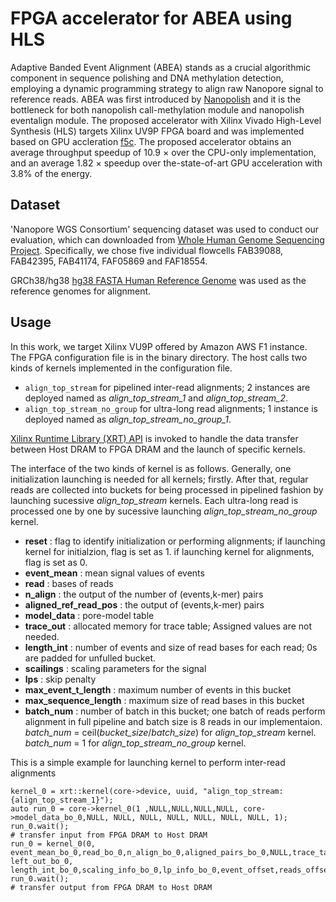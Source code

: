 # FPGA accelerator for ABEA using HLS

Adaptive Banded Event Alignment (ABEA) stands as a crucial algorithmic component in sequence polishing and DNA methylation detection, employing a dynamic programming strategy to align raw Nanopore signal to reference reads. ABEA was first introduced by [Nanopolish](https://github.com/jts/nanopolish) and it is the bottleneck for both nanopolish call-methylation module and nanopolish eventalign module. The proposed accelerator with Xilinx Vivado High-Level Synthesis (HLS) targets Xilinx UV9P FPGA board and was implemented based on GPU accleration [f5c](https://github.com/hasindu2008/f5c). The proposed accelerator obtains an average throughput speedup of 10.9 $\times$ over the CPU-only implementation, and an average 1.82 $\times$ speedup over the-state-of-art GPU acceleration with 3.8\% of the energy.

 ## Dataset

 'Nanopore WGS Consortium' sequencing dataset was used to conduct our evaluation, which can downloaded from [Whole Human Genome Sequencing Project](https://github.com/nanopore-wgs-consortium/NA12878/blob/master/Genome.md). Specifically, we chose five individual flowcells FAB39088, FAB42395, FAB41174, FAF05869 and FAF18554.
 
 GRCh38/hg38 [hg38 FASTA Human Reference Genome](https://drive.google.com/file/d/1Ur3xybIzQGSxuqeByyp5OMrpaRJXCsMI/view?usp=sharing) was used as the reference genomes for alignment.
 
 ## Usage
  
In this work, we target Xilinx VU9P offered by Amazon AWS F1 instance. The FPGA configuration file is in the binary directory. The host calls two kinds of kernels implemented in the configuration file. 

- `align_top_stream` for pipelined inter-read alignments; 2 instances are deployed named as _align_top_stream_1_ and _align_top_stream_2_.
- `align_top_stream_no_group` for ultra-long read alignments; 1 instance is deployed named as _align_top_stream_no_group_1_.

[Xilinx Runtime Library (XRT) API](https://docs.amd.com/r/en-US/ug1393-vitis-application-acceleration/Getting-Started-with-Vitis) is invoked to handle the data transfer between Host DRAM to FPGA DRAM and the launch of specific kernels.

The interface of the two kinds of kernel is as follows. Generally, one initialization launching is needed for all kernels; firstly. After that, regular reads are collected into buckets for being processed in pipelined fashion by launching   sucessive _align_top_stream_ kernels. Each ultra-long read is processed one by one by sucessive launching  _align_top_stream_no_group_ kernel.

- **reset** : flag to identify initialization or performing alignments; if launching kernel for initialzion, flag is set as 1. if launching kernel for alignments, flag is set as 0.
- **event_mean** : mean signal values of events
- **read** : bases of reads
- **n_align** : the output of the number of (events,k-mer) pairs
- **aligned_ref_read_pos** : the output of (events,k-mer) pairs
- **model_data** : pore-model table
- **trace_out** : allocated memory for trace table; Assigned values are not needed.
- **length_int** : number of events and size of read bases for each read; 0s are padded for unfulled bucket.
- **scailings** : scaling parameters for the signal
- **lps** : skip penalty
- **max_event_t_length** : maximum number of events in this bucket
- **max_sequence_length** : maximum size of read bases in this bucket
- **batch_num** : number of batch in this bucket; one batch of reads perform alignment in full pipeline and batch size is 8 reads in our implementaion. _batch_num_ = ceil(_bucket_size_/_batch_size_) for _align_top_stream_ kernel. _batch_num_ = 1 for  _align_top_stream_no_group_ kernel.

This is a simple example for launching kernel to perform inter-read alignments

```
kernel_0 = xrt::kernel(core->device, uuid, "align_top_stream:{align_top_stream_1}");
auto run_0 = core->kernel_0(1 ,NULL,NULL,NULL,NULL, core->model_data_bo_0,NULL, NULL, NULL, NULL, NULL, NULL, NULL, 1);
run_0.wait();
# transfer input from FPGA DRAM to Host DRAM
run_0 = kernel_0(0, event_mean_bo_0,read_bo_0,n_align_bo_0,aligned_pairs_bo_0,NULL,trace_table_bo_0, left_out_bo_0, length_int_bo_0,scaling_info_bo_0,lp_info_bo_0,event_offset,reads_offset,batch_num_0);
run_0.wait();
# transfer output from FPGA DRAM to Host DRAM
```
